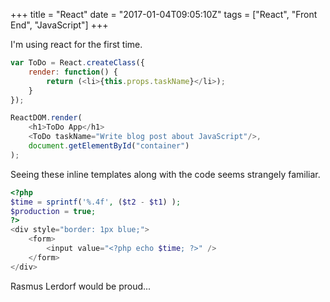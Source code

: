 +++
title = "React"
date = "2017-01-04T09:05:10Z"
tags = ["React", "Front End", "JavaScript"]
+++

I'm using react for the first time.
<!--more-->
~~~JavaScript
var ToDo = React.createClass({
    render: function() {
        return (<li>{this.props.taskName}</li>);
    }
});

ReactDOM.render( 
    <h1>ToDo App</h1>
    <ToDo taskName="Write blog post about JavaScript"/>,
    document.getElementById("container")
);
~~~

Seeing these inline templates along with the code seems strangely familiar.

~~~PHP
<?php
$time = sprintf('%.4f', ($t2 - $t1) );
$production = true;
?>
<div style="border: 1px blue;">
    <form>
        <input value="<?php echo $time; ?>" />
    </form>
</div>
~~~

Rasmus Lerdorf would be proud...